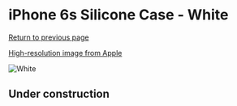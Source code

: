 # iPhone 6s Silicone Case - White

[Return to previous page](/iphone_6)

[High-resolution image from Apple](https://store.storeimages.cdn-apple.com/8756/as-images.apple.com/is/MKY12?wid=4500&hei=4500&fmt=png)

<div style="width: 512px"><img src="/almost_uncompressed/MKY12.webp" alt="White"></div>

## Under construction
